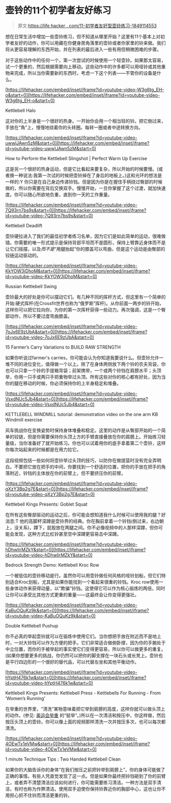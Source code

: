 # 壶铃的11个初学者友好练习

> 原文:[https://life hacker . com/11-初学者友好型壶铃练习-1849114553](https://lifehacker.com/11-beginner-friendly-exercises-to-do-with-kettlebells-1849114553)

想在日常生活中增加一些壶铃练习，但不知道从哪里开始？这里有11个基本上对初学者友好的动作，你可以用藏在你健身房角落里的壶铃或者你家里的铃来做。我们将从更容易理解的东西开始，并在列表的最后进入一些有用但稍微困难的步骤。

对于这些动作中的任何一个，第一次尝试的时候使用一个轻壶铃。如果那太容易，试一个更重的，然后根据需要向上移动。这些动作中的许多都可以用哑铃或其他重物来完成，所以当你需要新的东西时，考虑一下这个列表——不管你的设备是什么。

 [https://lifehacker.com/embed/inset/iframe?id=youtube-video-W3g6tg_EH-o&start=0](https://lifehacker.com/embed/inset/iframe?id=youtube-video-W3g6tg_EH-o&start=0)

<figcaption class="sc-1ptbguh-0 hxeMec caption">Kettlebell Halo</figcaption> 

这对你的上半身是一个很好的热身。一开始你会用一个相当轻的铃。把它倒过来，手放在“角”上，慢慢地绕着你的头转圈。每转一圈或者中途转换方向。

 [https://lifehacker.com/embed/inset/iframe?id=youtube-video-uwwlJAwn5zM&start=0](https://lifehacker.com/embed/inset/iframe?id=youtube-video-uwwlJAwn5zM&start=0)

<figcaption class="sc-1ptbguh-0 hxeMec caption">How to Perform the Kettlebell Slingshot | Perfect Warm Up Exercise</figcaption> 

这是另一个很好的热身运动，但是它比看起来要复杂，所以开始的时候要慢。(或者换一种说法:我第一次试的时候把壶铃掉在了身后的地板上。)这和光环的想法是一样的:Y 你只是在自己身边传递铃铛。但是因为你是在握住手柄绕过臀部的时候做的，所以你需要在背后交换双手。慢慢开始，一旦你掌握了这个过渡，就加快速度。你可以随心所欲地负重，直到你一天的工作重量。

 [https://lifehacker.com/embed/inset/iframe?id=youtube-video-7Q93rn7bs9s&start=0](https://lifehacker.com/embed/inset/iframe?id=youtube-video-7Q93rn7bs9s&start=0)

<figcaption class="sc-1ptbguh-0 hxeMec caption">Kettlebell Deadlift</figcaption> 

壶铃硬拉进入了我们的最佳初学者练习名单，因为它们是如此简单的运动，很难做错。你需要的唯一形式提示是保持背部平坦而不是圆形，保持上臂靠近身体而不是让它们摇摆，以及*而不是*“用腿抬起”你的膝盖可以弯曲，但是这个运动是由臀部的铰链运动驱动的。

 [https://lifehacker.com/embed/inset/iframe?id=youtube-video-KkYOW3jDhoM&start=0](https://lifehacker.com/embed/inset/iframe?id=youtube-video-KkYOW3jDhoM&start=0)

<figcaption class="sc-1ptbguh-0 hxeMec caption">Russian Kettlebell Swing</figcaption> 

壶铃最大的好处是你可以摆动它们。有几种不同的挥杆方式，但这里有一个简单的开始:硬式挥杆(在Crossfit世界也称为“俄罗斯”挥杆)。从你前面一两步的铃开始，这样你可以把它拉向你，为你的第一次挥杆获得一些动力。再次强调，这是一个臀部动作，所以不要过度弯曲膝盖。

 [https://lifehacker.com/embed/inset/iframe?id=youtube-video-7oJx6E9zUbA&start=0](https://lifehacker.com/embed/inset/iframe?id=youtube-video-7oJx6E9zUbA&start=0)

<figcaption class="sc-1ptbguh-0 hxeMec caption">15 Farmer’s Carry Variations to BUILD RAW STRENGTH</figcaption> 

如果你听说过farmer's carries，你可能会认为你知道我要说什么。但壶铃允许一堆不同的进位变化，值得做一个以上。除了在身体两侧放下两个铃的农夫背袋，你也可以只拿一个铃的手提箱背袋；前架携带，一个或两个铃铛在肩膀水平；头顶举，你用一只手或两只手把重物举过头顶。所有这些对你的核心都有好处，因为当你的腿在移动的时候，你必须保持你的上半身稳定和堆叠。

 [https://lifehacker.com/embed/inset/iframe?id=youtube-video-VsxdNUc5Jb4&start=0](https://lifehacker.com/embed/inset/iframe?id=youtube-video-VsxdNUc5Jb4&start=0)

<figcaption class="sc-1ptbguh-0 hxeMec caption">KETTLEBELL WINDMILL tutorial: demonstration video on the one arm KB Windmill exercise</figcaption> 

风车挑战你在变换姿势时保持身体堆叠和稳定。这里的动作是从臀部开始的一个简单的铰链，但是你需要保持你头顶上方的手臂直接叠放在你的肩膀上。开始练习轻量级，当你准备好了就开始练习。你也可以试着用你的底手拿着第二个壶铃，这样你每次站起来的时候都是在用力拉它。

这段视频包括一些如何将壶铃举过头顶的技巧，以防你在做提篮时没有完全弄明白。不要把它放在把手的中间，你要找到一个舒适的位置，把你的手放在把手的角落附近，铃铛的主体放在你的前臂上，但不要挤压你的前臂。

 [https://lifehacker.com/embed/inset/iframe?id=youtube-video-qXzY3Bp2g7E&start=0](https://lifehacker.com/embed/inset/iframe?id=youtube-video-qXzY3Bp2g7E&start=0)

<figcaption class="sc-1ptbguh-0 hxeMec caption">Kettlebell Kings Presents: Goblet Squat</figcaption> 

在所有这些臀部驱动的运动之后，你可能会想知道我什么时候可以使用我的腿？好消息:T 他的高脚杯深蹲是壶铃界的经典。你在胸前拿着一个铃铛(倒过来，右边朝上，没关系)，蹲下，屁股放在两腿之间。你不必像视频中的人那样深蹲，但你可能会发现，这种方式比杠铃甚至空中深蹲更容易击中深蹲。

 [https://lifehacker.com/embed/inset/iframe?id=youtube-video-hDhwlirMZkY&start=0](https://lifehacker.com/embed/inset/iframe?id=youtube-video-hDhwlirMZkY&start=0)

<figcaption class="sc-1ptbguh-0 hxeMec caption">Bedrock Strength Demo: Kettlebell Kroc Row</figcaption> 

一个被低估的壶铃移动是行。虽然你可以用壶铃做任何风格的哑铃划船，但它们特别适合Kroc划船，尤其是如果你能找到一个看起来很重的铃铛。Kroc row使用一些身体动作来获得动量，以“欺骗”铃铛。这使得它可以作为核心锻炼的两倍，同时让你可以承受比其他方式更重的重量——这最终会让你变得更强壮。

 [https://lifehacker.com/embed/inset/iframe?id=youtube-video-KaBuOQuKz9k&start=0](https://lifehacker.com/embed/inset/iframe?id=youtube-video-KaBuOQuKz9k&start=0)

<figcaption class="sc-1ptbguh-0 hxeMec caption">Double Kettlebell Pushup</figcaption> 

你不必真的举起壶铃就可以在锻炼中使用它们。当你想把手放在附近而不是地上时，一对大铃铛可以作为方便的把手。它们非常适合做俯卧撑，因为你的手腕处于中立位置，而你的手被举起的事实使它们变得更容易，所以你可以做更多的重复。(如果你想要更多的挑战，你仍然可以把你的脚支撑在一块石头或长凳上。壶铃也是平行四边形的一个很好的替代品，可以代替左坐和其他平衡动作。

 [https://lifehacker.com/embed/inset/iframe?id=youtube-video-hYptH476k1w&start=0](https://lifehacker.com/embed/inset/iframe?id=youtube-video-hYptH476k1w&start=0)

<figcaption class="sc-1ptbguh-0 hxeMec caption">Kettlebell Kings Presents: Kettlebell Press - Kettlebells For Running - From ‘Women’s Running’</figcaption> 

在举重的世界里，“清洗”某物意味着把它举到肩膀的高度，这样你就可以做头顶上的动作。(参见: [奥运会举重](https://lifehacker.com/the-difference-between-weightlifting-and-weight-lifting-1846723548) 的“挺举”。)所以在一次清洁和按压中，你这样做，然后按压头顶上的壶铃。你可以像上面的视频那样清洗一次并按压多次，也可以每次都清洗。

 [https://lifehacker.com/embed/inset/iframe?id=youtube-video-4OEwTx1eVMw&start=0](https://lifehacker.com/embed/inset/iframe?id=youtube-video-4OEwTx1eVMw&start=0)

<figcaption class="sc-1ptbguh-0 hxeMec caption">1 minute Technique Tips : Two Handed Kettlebell Clean</figcaption> 

如果你的大脑告诉你的身体“在我们按压之前把铃举到肩膀上”，你的身体可能做了正确的事情。有些人凭直觉发现了这一点。但是如果你最终把铃铛砸到了你的前臂上，或者弄不清楚清洁应该如何进行，你可能需要练习清洁。一种方法是双手清洁，有时也称为作弊清洁。使用双手迫使你保持铃靠近你的胸部中心，这也让你不用担心抓不住铃而清洁更重的铃。
